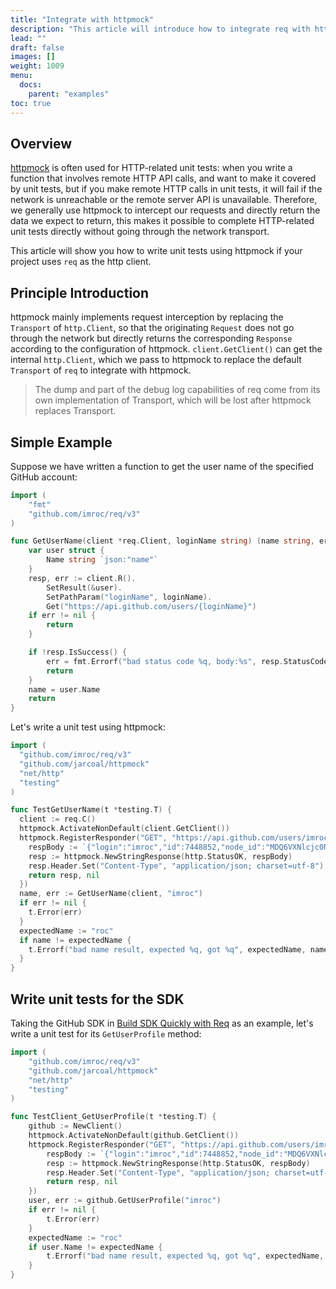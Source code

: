 ```yaml
---
title: "Integrate with httpmock"
description: "This article will introduce how to integrate req with httpmock"
lead: ""
draft: false
images: []
weight: 1009
menu:
  docs:
    parent: "examples"
toc: true
---
```


## Overview

[httpmock](https://github.com/jarcoal/httpmock) is often used for HTTP-related unit tests: when you write a function that involves remote HTTP API calls, and want to make it covered by unit tests, but if you make remote HTTP calls in unit tests, it will fail if the network is unreachable or the remote server API is unavailable. Therefore, we generally use httpmock to intercept our requests and directly return the data we expect to return, this makes it possible to complete HTTP-related unit tests directly without going through the network transport.

This article will show you how to write unit tests using httpmock if your project uses `req` as the http client.

## Principle Introduction

httpmock mainly implements request interception by replacing the `Transport` of `http.Client`, so that the originating `Request` does not go through the network but directly returns the corresponding `Response` according to the configuration of httpmock. `client.GetClient()` can get the internal `http.Client`, which we pass to httpmock to replace the default `Transport` of `req` to integrate with httpmock.

> The dump and part of the debug log capabilities of req come from its own implementation of Transport, which will be lost after httpmock replaces Transport.

## Simple Example

Suppose we have written a function to get the user name of the specified GitHub account:

```go
import (
	"fmt"
	"github.com/imroc/req/v3"
)

func GetUserName(client *req.Client, loginName string) (name string, err error) {
	var user struct {
		Name string `json:"name"`
	}
	resp, err := client.R().
		SetResult(&user).
		SetPathParam("loginName", loginName).
		Get("https://api.github.com/users/{loginName}")
	if err != nil {
		return
	}

	if !resp.IsSuccess() {
		err = fmt.Errorf("bad status code %q, body:%s", resp.StatusCode, resp.String())
		return
	}
	name = user.Name
	return
}
```

Let's write a unit test using httpmock:

```go
import (
  "github.com/imroc/req/v3"
  "github.com/jarcoal/httpmock"
  "net/http"
  "testing"
)

func TestGetUserName(t *testing.T) {
  client := req.C()
  httpmock.ActivateNonDefault(client.GetClient())
  httpmock.RegisterResponder("GET", "https://api.github.com/users/imroc", func(request *http.Request) (*http.Response, error) {
    respBody := `{"login":"imroc","id":7448852,"node_id":"MDQ6VXNlcjc0NDg4NTI=","avatar_url":"https://avatars.githubusercontent.com/u/7448852?v=4","gravatar_id":"","url":"https://api.github.com/users/imroc","html_url":"https://github.com/imroc","followers_url":"https://api.github.com/users/imroc/followers","following_url":"https://api.github.com/users/imroc/following{/other_user}","gists_url":"https://api.github.com/users/imroc/gists{/gist_id}","starred_url":"https://api.github.com/users/imroc/starred{/owner}{/repo}","subscriptions_url":"https://api.github.com/users/imroc/subscriptions","organizations_url":"https://api.github.com/users/imroc/orgs","repos_url":"https://api.github.com/users/imroc/repos","events_url":"https://api.github.com/users/imroc/events{/privacy}","received_events_url":"https://api.github.com/users/imroc/received_events","type":"User","site_admin":false,"name":"roc","company":"Tencent","blog":"https://imroc.cc","location":"China","email":null,"hireable":true,"bio":"I'm roc","twitter_username":"imrocchan","public_repos":137,"public_gists":0,"followers":407,"following":155,"created_at":"2014-04-30T10:50:46Z","updated_at":"2022-05-03T12:12:52Z"}`
    resp := httpmock.NewStringResponse(http.StatusOK, respBody)
    resp.Header.Set("Content-Type", "application/json; charset=utf-8")
    return resp, nil
  })
  name, err := GetUserName(client, "imroc")
  if err != nil {
    t.Error(err)
  }
  expectedName := "roc"
  if name != expectedName {
    t.Errorf("bad name result, expected %q, got %q", expectedName, name)
  }
}
```

## Write unit tests for the SDK

Taking the GitHub SDK in [Build SDK Quickly with Req](../build-sdk-quickly-with-req/) as an example, let's write a unit test for its `GetUserProfile` method:

```go
import (
	"github.com/imroc/req/v3"
	"github.com/jarcoal/httpmock"
	"net/http"
	"testing"
)

func TestClient_GetUserProfile(t *testing.T) {
	github := NewClient()
	httpmock.ActivateNonDefault(github.GetClient())
	httpmock.RegisterResponder("GET", "https://api.github.com/users/imroc", func(request *http.Request) (*http.Response, error) {
		respBody := `{"login":"imroc","id":7448852,"node_id":"MDQ6VXNlcjc0NDg4NTI=","avatar_url":"https://avatars.githubusercontent.com/u/7448852?v=4","gravatar_id":"","url":"https://api.github.com/users/imroc","html_url":"https://github.com/imroc","followers_url":"https://api.github.com/users/imroc/followers","following_url":"https://api.github.com/users/imroc/following{/other_user}","gists_url":"https://api.github.com/users/imroc/gists{/gist_id}","starred_url":"https://api.github.com/users/imroc/starred{/owner}{/repo}","subscriptions_url":"https://api.github.com/users/imroc/subscriptions","organizations_url":"https://api.github.com/users/imroc/orgs","repos_url":"https://api.github.com/users/imroc/repos","events_url":"https://api.github.com/users/imroc/events{/privacy}","received_events_url":"https://api.github.com/users/imroc/received_events","type":"User","site_admin":false,"name":"roc","company":"Tencent","blog":"https://imroc.cc","location":"China","email":null,"hireable":true,"bio":"I'm roc","twitter_username":"imrocchan","public_repos":137,"public_gists":0,"followers":407,"following":155,"created_at":"2014-04-30T10:50:46Z","updated_at":"2022-05-03T12:12:52Z"}`
		resp := httpmock.NewStringResponse(http.StatusOK, respBody)
		resp.Header.Set("Content-Type", "application/json; charset=utf-8")
		return resp, nil
	})
	user, err := github.GetUserProfile("imroc")
	if err != nil {
		t.Error(err)
	}
	expectedName := "roc"
	if user.Name != expectedName {
		t.Errorf("bad name result, expected %q, got %q", expectedName, user.Name)
	}
}
```
